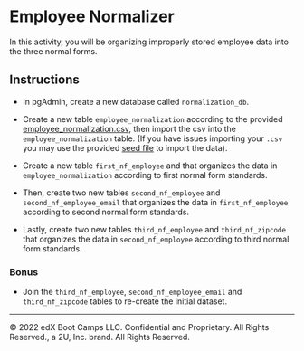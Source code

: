# Employee Normalizer

In this activity, you will be organizing improperly stored employee data into the three normal forms.

## Instructions

* In pgAdmin, create a new database called `normalization_db`.

* Create a new table `employee_normalization` according to the provided [employee_normalization.csv](Resources/employee_normalization.csv), then import the csv into the `employee_normalization` table. (If you have issues importing your `.csv` you may use the provided [seed file](Unsolved/seed.sql) to import the data).

* Create a new table `first_nf_employee` and that organizes the data in `employee_normalization` according to first normal form standards.

* Then, create two new tables `second_nf_employee` and `second_nf_employee_email` that organizes the data in `first_nf_employee` according to second normal form standards.

* Lastly, create two new tables `third_nf_employee` and `third_nf_zipcode` that organizes the data in `second_nf_employee` according to third normal form standards.

### Bonus

* Join the `third_nf_employee`, `second_nf_employee_email` and `third_nf_zipcode` tables to re-create the initial dataset.

---

© 2022 edX Boot Camps LLC. Confidential and Proprietary. All Rights Reserved., a 2U, Inc. brand. All Rights Reserved.
